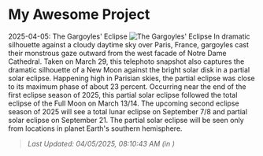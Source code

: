 # My Awesome Project

<!-- APOD Start -->
2025-04-05: The Gargoyles' Eclipse
![The Gargoyles' Eclipse](https://apod.nasa.gov/apod/image/2504/NDGargoylesEclipse_kulik.jpg)
In dramatic silhouette against a cloudy daytime sky over Paris, France, gargoyles cast their monstrous gaze outward from the west facade of Notre Dame Cathedral.  Taken on March 29, this telephoto snapshot also captures the dramatic silhouette of a New Moon against the bright solar disk in a partial solar eclipse. Happening high in Parisian skies, the partial eclipse was close to its maximum phase of about 23 percent. Occurring near the end of the first eclipse season of 2025, this partial solar eclipse followed the total eclipse of the Full Moon on March 13/14. The upcoming second eclipse season of 2025 will see a total lunar eclipse on September 7/8 and partial solar eclipse on September 21. The partial solar eclipse will be seen only from locations in planet Earth's southern hemisphere.
> _Last Updated: 04/05/2025, 08:10:43 AM (in )_
<!-- APOD End -->
